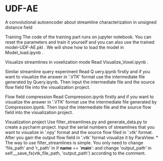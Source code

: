 # UDF-AE
A convolutional autoencoder about streamline characterization in unsigned distance field

Training
    The code of the training part runs on jupyter notebook. You can reset the parameters and train it yourself and you can also use the trained model-UDF-AE.pkl .
    We will show how to load the model in Model_load.ipynb .

Visualize streamlines in voxelization mode
    Read Visualize_Voxel.ipynb .

Similar streamline query experiment
    Read Q	uery.ipynb firstly and if you want to visualize the answer in '.VTK' format use the intermediate file generated by Query.ipynb. 
    Then input the intermediate file and the source flow field file into the visualization project.

Flow field compression
    Read Compression.ipynb firstly and if you want to visualize the answer in '.VTK' format use the intermediate file generated by Compression.ipynb.
    Then input the intermediate file and the source flow field into the visualization project.

Visualization project
    Use filter_streamlines.py and generate_data.py to create a pycharm project. Input the serial numbers of streamlines that you want to visualize in '.npy' format 
    and the source flow filed in '.vtk' format. After you gain the output flow field in '.vtk' format visualize it by ParaView.
    * The way to use filter_streamlines is simple. You only need to change 'file_path' and 'r_path' in if __name__ == '__main__': and change 'output_path' in   self.__save_fs(vtk_file_path, 'output_path')
       according to the comment.
